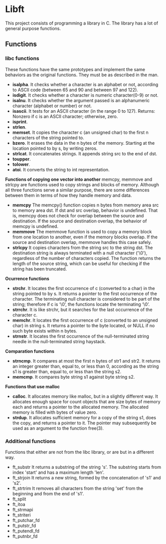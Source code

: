 # Libft

This project consists of programming a library in C. The library has a lot of general purpose functions.

## Functions

### libc functions
These functions have the same prototypes and implement the same behaviors as the original functions. They must be as described in the man.

- **isalpha**.
It checks whether a character is an alphabet or not, according to ASCII code (between 65 and 90 and between 97 and 122).
- **isdigit**.
It checks whether a character is numeric character(0-9) or not.
- **isalnu**.
It checks whether the argument passed is an alphanumeric character (alphabet or number) or not.
- **isascii**.
It tests for an ASCII character (in the range 0 to 127). Returns: Nonzero if c is an ASCII character; otherwise, zero.
- **isprint**.
- **strlen**.
- **memset**.
It copies the character c (an unsigned char) to the first n characters of the string pointed to.
- **bzero**.
It erases the data in the n bytes of the memory. Starting at the location pointed to by s, by writing zeros.
- **strlcat**.
It concatenates strings. It appends string src to the end of dst.
- **toupper**.
- **tolower**.
- **atoi**.
It converts the string to int representation.

**Functions of copying one vector into another**
memcpy, memmove and strlcpy are functions used to copy strings and blocks of memory. Although all three functions serve a similar purpose, there are some differences between them in terms of how they handle memory and data.
- **memcpy**
The memcpy() function copies n bytes from memory area src to memory area dst.  If dst and src overlap, behavior is undefined. That is, memcpy does not check for overlap between the source and destination. If the source and destination overlap, the behavior of memcpy is undefined.
- **memmove**
The memmove function is used to copy a memory block from one location to another, even if the memory blocks overlap. If the source and destination overlap, memmove handles this case safely.
- **strlcpy**
It copies characters from the string src to the string dst.
The destination string is always terminated with a null character ('\0'), regardless of the number of characters copied.
The function returns the length of the source string, which can be useful for checking if the string has been truncated.

**Ocurrence functions**
- **strchr**.
It locates the first occurrence of c (converted to a char) in the string pointed to by s. It returns a pointer to the first occurrence of the character. The terminating null character is considered to be part of the string; therefore if c is ‘\0’, the functions locate the terminating ‘\0’.
- **strrchr**.
It is like strchr, but it searches for the last occurrence of the character c.
- **memchr**.
It locates the first occurrence of c (converted to an unsigned char) in string s. It returns a pointer to the byte located, or NULL if no such byte exists within n bytes.
- **strnstr**.
It locates the first occurrence of the null-terminated string needle in the null-terminated string haystack.

**Comparation functions**
- **strncmp**.
It compares at most the first n bytes of str1 and str2. It returns an integer greater than, equal to, or less than 0, according as the string s1 is greater than, equal to, or less than the string s2.
- **memcmp**.
It compares byte string s1 against byte string s2.

**Functions that use malloc**
- **calloc**.
It allocates memory like malloc, but in a slightly different way. It allocates enough space for count objects that are size bytes of memory each and returns a pointer to the allocated memory.  The allocated memory is filled with bytes of value zero.
- **strdup**.
It allocates sufficient memory for a copy of the string s1, does the copy, and returns a pointer to it.  The pointer may subsequently be used as an argument to the function free(3).

### Additional functions

Functions that either are not from the libc library, or are but in a different way.

- ft_substr
It returns a substring of the string 's'. The substring starts from index 'start' and has a maximum length 'len'.
- ft_strjoin
It returns a new string, formed by the concatenation of 's1' and 's2'.
- ft_strtrim
It removes all characters from the string 'set' from the beginning and from the end of 's1'.
- ft_split
- ft_itoa
- ft_strmapi
- ft_striteri
- ft_putchar_fd
- ft_putstr_fd
- ft_putendl_fd
- ft_putnbr_fd


